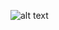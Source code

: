 ![alt text](https://github.com/Abilytics-Inc/Test-Architecture/blob/main/app/app/static/images/akshai.png?raw=true)
